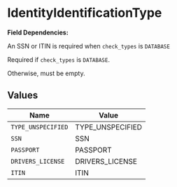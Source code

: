 # IdentityIdentificationType

**Field Dependencies:**

An SSN or ITIN is required when `check_types` is `DATABASE`

Required if `check_types` is `DATABASE`.

Otherwise, must be empty.


## Values

| Name               | Value              |
| ------------------ | ------------------ |
| `TYPE_UNSPECIFIED` | TYPE_UNSPECIFIED   |
| `SSN`              | SSN                |
| `PASSPORT`         | PASSPORT           |
| `DRIVERS_LICENSE`  | DRIVERS_LICENSE    |
| `ITIN`             | ITIN               |